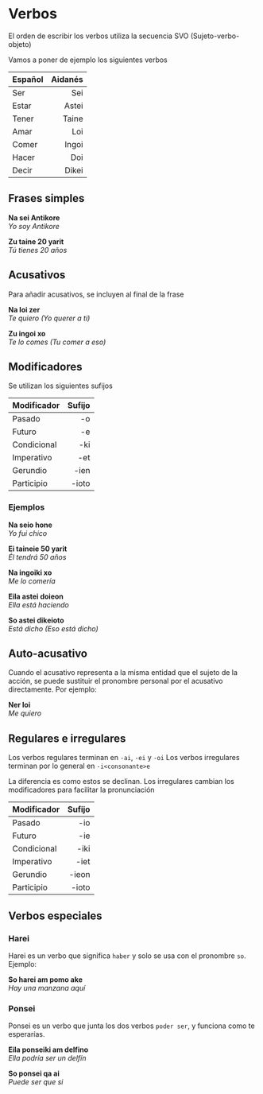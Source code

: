 # Verbos
El orden de escribir los verbos utiliza la secuencia SVO (Sujeto-verbo-objeto)

Vamos a poner de ejemplo los siguientes verbos

| Español | Aidanés |
|:--------|--------:|
| Ser     | Sei     |
| Estar   | Astei   |
| Tener   | Taine   |
| Amar    | Loi     |
| Comer   | Ingoi   |
| Hacer   | Doi     |
| Decir   | Dikei   |

## Frases simples

**Na sei Antikore**<br>
_Yo soy Antikore_

**Zu taine 20 yarit**<br>
_Tú tienes 20 años_

## Acusativos
Para añadir acusativos, se incluyen al final de la frase

**Na loi zer**<br>
_Te quiero (Yo querer a ti)_

**Zu ingoi xo**<br>
_Te lo comes (Tu comer a eso)_

## Modificadores 

Se utilizan los siguientes sufijos

| Modificador   | Sufijo  |
|:--------------|--------:|
| Pasado        | -o      |
| Futuro        | -e      |
| Condicional   | -ki     |
| Imperativo    | -et     |
| Gerundio      | -ien    |
| Participio    | -ioto   |

### Ejemplos

**Na seio hone**<br>
_Yo fui chico_

**Ei taineie 50 yarit**<br>
_Él tendrá 50 años_

**Na ingoiki xo**<br>
_Me lo comería_

**Eila astei doieon**<br>
_Ella está haciendo_

**So astei dikeioto**<br>
_Está dicho (Eso está dicho)_

## Auto-acusativo
Cuando el acusativo representa a la misma entidad que el sujeto de la acción, se puede sustituir el pronombre personal por el acusativo directamente. Por ejemplo:

**Ner loi**<br>
_Me quiero_

## Regulares e irregulares
Los verbos regulares terminan en `-ai`, `-ei` y `-oi`
Los verbos irregulares terminan por lo general en `-i<consonante>e`

La diferencia es como estos se declinan. Los irregulares cambian los modificadores para facilitar la pronunciación

| Modificador   | Sufijo  |
|:--------------|--------:|
| Pasado        | -io     |
| Futuro        | -ie     |
| Condicional   | -iki    |
| Imperativo    | -iet    |
| Gerundio      | -ieon   |
| Participio    | -ioto   |

## Verbos especiales

### Harei
Harei es un verbo que significa `haber` y solo se usa con el pronombre `so`. Ejemplo:

**So harei am pomo ake**<br>
_Hay una manzana aquí_

### Ponsei
Ponsei es un verbo que junta los dos verbos `poder ser`, y funciona como te esperarías.

**Eila ponseiki am delfino**<br>
_Ella podría ser un delfín_

**So ponsei qa ai**<br>
_Puede ser que si_